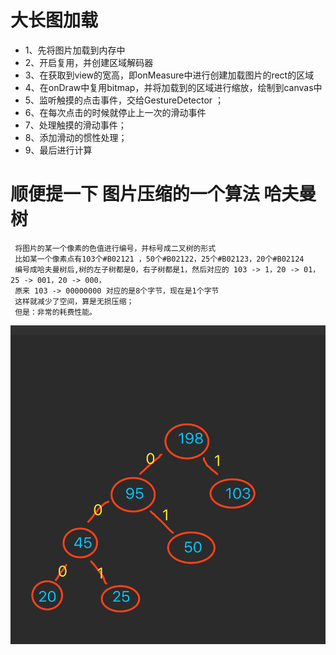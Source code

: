 # 大长图加载

 * 1、先将图片加载到内存中
 * 2、开启复用，并创建区域解码器
 * 3、在获取到view的宽高，即onMeasure中进行创建加载图片的rect的区域
 * 4、在onDraw中复用bitmap，并将加载到的区域进行缩放，绘制到canvas中
 * 5、监听触摸的点击事件，交给GestureDetector ；
 * 6、在每次点击的时候就停止上一次的滑动事件
 * 7、处理触摸的滑动事件；
 * 8、添加滑动的惯性处理；
 * 9、最后进行计算

 # 顺便提一下 图片压缩的一个算法 哈夫曼树

     将图片的某一个像素的色值进行编号，并标号成二叉树的形式
     比如某一个像素点有103个#B02121 ，50个#B02122，25个#B02123，20个#B02124
     编号成哈夫曼树后,树的左子树都是0，右子树都是1，然后对应的 103 -> 1，20 -> 01，25 -> 001，20 -> 000，
     原来 103 -> 00000000 对应的是8个字节，现在是1个字节
     这样就减少了空间，算是无损压缩；
     但是：非常的耗费性能。
     
![哈夫曼树](Huffman-Tree.png)

